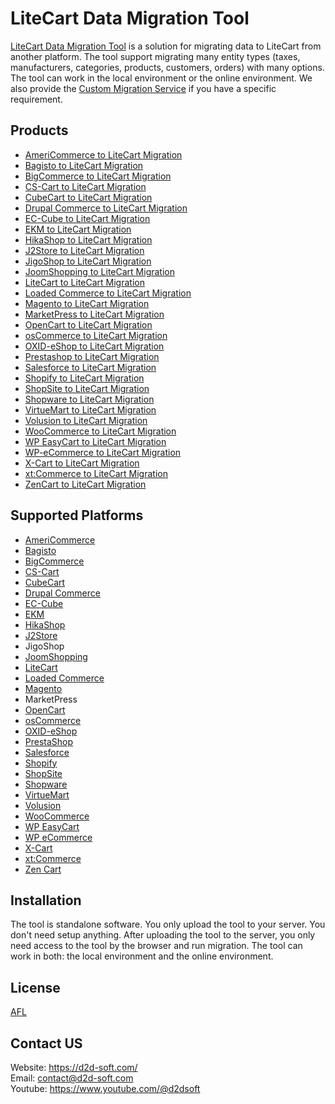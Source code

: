 # LiteCart Data Migration Tool
[LiteCart Data Migration Tool](https://d2d-soft.com/45-litecart-migration) is a solution for migrating data to LiteCart from another platform. The tool support migrating many entity types (taxes, manufacturers, categories, products, customers, orders) with many options. The tool can work in the local environment or the online environment. We also provide the [Custom Migration Service](https://d2d-soft.com/migration-services/296-data-migration-customization.html) if you have a specific requirement. 

## Products
- [AmeriCommerce to LiteCart Migration](https://d2d-soft.com/litecart-migration/897-8380-americommerce-to-litecart-migration-tool.html#/72-entities-1000)
- [Bagisto to LiteCart Migration](https://d2d-soft.com/litecart-migration/936-8955-bagisto-to-litecart-migration-tool.html#/72-entities-1000)
- [BigCommerce to LiteCart Migration](https://d2d-soft.com/litecart-migration/898-8381-bigcommerce-to-litecart-migration-tool.html#/72-entities-1000)
- [CS-Cart to LiteCart Migration](https://d2d-soft.com/litecart-migration/899-8382-cs-cart-to-litecart-migration-tool.html#/72-entities-1000)
- [CubeCart to LiteCart Migration](https://d2d-soft.com/litecart-migration/900-8383-cubecart-to-litecart-migration-tool.html#/72-entities-1000)
- [Drupal Commerce to LiteCart Migration](https://d2d-soft.com/litecart-migration/901-drupal-commerce-to-litecart-migration-service.html)
- [EC-Cube to LiteCart Migration](https://d2d-soft.com/litecart-migration/997-9572-ec-cube-to-litecart-migration-tool.html#/72-entities-1000)
- [EKM to LiteCart Migration](https://d2d-soft.com/litecart-migration/902-8384-ekm-to-litecart-migration-tool.html#/72-entities-1000)
- [HikaShop to LiteCart Migration](https://d2d-soft.com/litecart-migration/903-8385-hikashop-to-litecart-migration-tool.html#/72-entities-1000)
- [J2Store to LiteCart Migration](https://d2d-soft.com/litecart-migration/904-8386-j2store-to-litecart-migration-tool.html#/72-entities-1000)
- [JigoShop to LiteCart Migration](https://d2d-soft.com/litecart-migration/905-8387-jigoshop-to-litecart-migration-tool.html#/72-entities-1000)
- [JoomShopping to LiteCart Migration](https://d2d-soft.com/litecart-migration/906-8388-joomshopping-to-litecart-migration-tool.html#/72-entities-1000)
- [LiteCart to LiteCart Migration](https://d2d-soft.com/litecart-migration/907-8389-litecart-to-litecart-migration-tool.html#/72-entities-1000)
- [Loaded Commerce to LiteCart Migration](https://d2d-soft.com/litecart-migration/908-8390-loaded-to-litecart-migration-tool.html#/72-entities-1000)
- [Magento to LiteCart Migration](https://d2d-soft.com/litecart-migration/909-8391-magento-to-litecart-migration-tool.html#/72-entities-1000)
- [MarketPress to LiteCart Migration](https://d2d-soft.com/litecart-migration/910-8392-marketpress-to-litecart-migration-tool.html#/72-entities-1000)
- [OpenCart to LiteCart Migration](https://d2d-soft.com/litecart-migration/911-8393-opencart-to-litecart-migration-tool.html#/72-entities-1000)
- [osCommerce to LiteCart Migration](https://d2d-soft.com/litecart-migration/912-8394-oscommerce-to-litecart-migration-tool.html#/72-entities-1000)
- [OXID-eShop to LiteCart Migration](https://d2d-soft.com/litecart-migration/913-8395-oxid-eshop-to-litecart-migration-tool.html#/72-entities-1000)
- [Prestashop to LiteCart Migration](https://d2d-soft.com/litecart-migration/914-8396-prestashop-to-litecart-migration-tool.html#/72-entities-1000)
- [Salesforce to LiteCart Migration](https://d2d-soft.com/litecart-migration/915-8397-salesforce-to-litecart-migration-tool.html#/72-entities-1000)
- [Shopify to LiteCart Migration](https://d2d-soft.com/litecart-migration/916-8398-shopify-to-litecart-migration-tool.html#/72-entities-1000)
- [ShopSite to LiteCart Migration](https://d2d-soft.com/litecart-migration/917-8399-shopsite-to-litecart-migration-tool.html#/72-entities-1000)
- [Shopware to LiteCart Migration](https://d2d-soft.com/litecart-migration/1059-10201-shopware-to-litecart-migration-tool.html#/72-entities-1000)
- [VirtueMart to LiteCart Migration](https://d2d-soft.com/litecart-migration/918-8400-virtuemart-to-litecart-migration-tool.html#/72-entities-1000)
- [Volusion to LiteCart Migration](https://d2d-soft.com/litecart-migration/919-8401-volusion-to-litecart-migration-tool.html#/72-entities-1000)
- [WooCommerce to LiteCart Migration](https://d2d-soft.com/litecart-migration/920-8402-woocommerce-to-litecart-migration-tool.html#/72-entities-1000)
- [WP EasyCart to LiteCart Migration](https://d2d-soft.com/litecart-migration/921-8403-wp-easycart-to-litecart-migration-tool.html#/72-entities-1000)
- [WP-eCommerce to LiteCart Migration](https://d2d-soft.com/litecart-migration/922-8404-wp-ecommerce-to-litecart-migration-tool.html#/72-entities-1000)
- [X-Cart to LiteCart Migration](https://d2d-soft.com/litecart-migration/923-8405-x-cart-to-litecart-migration-tool.html#/72-entities-1000)
- [xt:Commerce to LiteCart Migration](https://d2d-soft.com/litecart-migration/924-8406-xtcommerce-to-litecart-migration-tool.html#/72-entities-1000)
- [ZenCart to LiteCart Migration](https://d2d-soft.com/litecart-migration/925-8407-zencart-to-litecart-migration-tool.html#/72-entities-1000)

## Supported Platforms
- [AmeriCommerce](https://www.americommerce.com/)
- [Bagisto](https://bagisto.com/)
- [BigCommerce](https://www.bigcommerce.com/)
- [CS-Cart](https://www.cs-cart.com/)
- [CubeCart](https://www.cubecart.com/)
- [Drupal Commerce](https://drupalcommerce.org/)
- [EC-Cube](https://www.ec-cube.net/)
- [EKM](https://www.ekm.com/)
- [HikaShop](https://www.hikashop.com/)
- [J2Store](https://www.j2store.org/)
- JigoShop
- [JoomShopping](https://extensions.joomla.org/extension/joomshopping/)
- [LiteCart](https://www.litecart.net/)
- [Loaded Commerce](https://loadedcommerce.com/)
- [Magento](https://magento.com/)
- MarketPress
- [OpenCart](https://www.opencart.com/)
- [osCommerce](https://www.oscommerce.com/)
- [OXID-eShop](https://www.oxid-esales.com)
- [PrestaShop](https://www.prestashop.com)
- [Salesforce](https://www.salesforce.com/)
- [Shopify](https://www.shopify.com/)
- [ShopSite](https://www.shopsite.com/)
- [Shopware](https://www.shopware.com/)
- [VirtueMart](https://virtuemart.net/)
- [Volusion](https://volusion.com/)
- [WooCommerce](https://woocommerce.com/)
- [WP EasyCart](https://www.wpeasycart.com/)
- [WP eCommerce](https://wpecommerce.org/)
- [X-Cart](https://www.x-cart.com/)
- [xt:Commerce](https://www.xt-commerce.com/)
- [Zen Cart](https://www.zen-cart.com/)

## Installation
The tool is standalone software. You only upload the tool to your server. You don't need setup anything. After uploading the tool to the server, you only need access to the tool by the browser and run migration. The tool can work in both: the local environment and the online environment.

## License

[AFL](https://d2d-soft.com/license/AFL.txt)

## Contact US
Website: https://d2d-soft.com/ \
Email: contact@d2d-soft.com \
Youtube: https://www.youtube.com/@d2dsoft 
